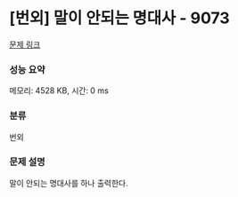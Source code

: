 # [번외] 말이 안되는 명대사 - 9073 

[문제 링크](https://www.acmicpc.net/problem/9073) 

### 성능 요약

메모리: 4528 KB, 시간: 0 ms

### 분류

번외

### 문제 설명

<p>말이 안되는 명대사를 하나 출력한다.</p>
 
